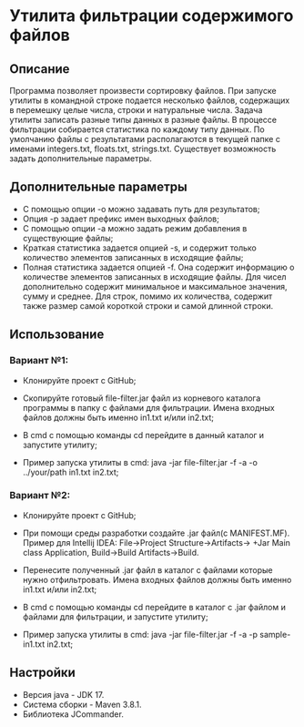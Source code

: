 # Утилита фильтрации содержимого файлов

## Описание
Программа позволяет произвести сортировку файлов. При запуске утилиты в командной строке подается несколько файлов, содержащих в перемешку целые числа, строки и натуральные числа. Задача утилиты записать разные типы данных в разные файлы. В процессе фильтрации собирается статистика по каждому типу данных. По умолчанию файлы с результатами располагаются в текущей папке с именами integers.txt, floats.txt, strings.txt. Существует возможность задать дополнительные параметры.

## Дополнительные параметры
* С помощью опции -o можно задавать путь для результатов;
* Опция -p задает префикс имен выходных файлов;
* С помощью опции -a можно задать режим добавления в существующие файлы;
* Краткая статистика задается опцией -s, и содержит только количество элементов записанных в исходящие файлы;
* Полная статистика задается опцией -f. Она содержит информацию о количестве элементов записанных в исходящие файлы. Для чисел дополнительно содержит минимальное и максимальное значения, сумму и среднее. Для строк, помимо их количества, содержит также размер самой короткой строки и самой длинной строки.

## Использование

### Вариант №1:
* Клонируйте проект с GitHub;

* Скопируйте готовый file-filter.jar файл из корневого каталога программы в папку с файлами для фильтрации. Имена входных файлов должны быть именно in1.txt и/или in2.txt;

* В cmd c помощью команды cd перейдите в данный каталог и запустите утилиту;

* Пример запуска утилиты в cmd: java -jar file-filter.jar -f -a -o ../your/path in1.txt in2.txt;

### Вариант №2:
* Клонируйте проект с GitHub;

* При помощи среды разработки создайте .jar файл(с MANIFEST.MF). Пример для Intellij IDEA:
File->Project Structure->Artifacts-> +Jar Main class Application, Build->Build Artifacts->Build.

* Перенесите полученный .jar файл в каталог с файлами которые нужно отфильтровать. Имена входных файлов должны быть именно in1.txt и/или in2.txt;

* В cmd c помощью команды cd перейдите в каталог с .jar файлом и файлами для фильтрации, и запустите утилиту;

* Пример запуска утилиты в cmd: java -jar file-filter.jar -f -a -p sample- in1.txt in2.txt;

## Настройки
* Версия java - JDK 17.
* Система сборки - Maven 3.8.1.
* Библиотека JCommander.




 